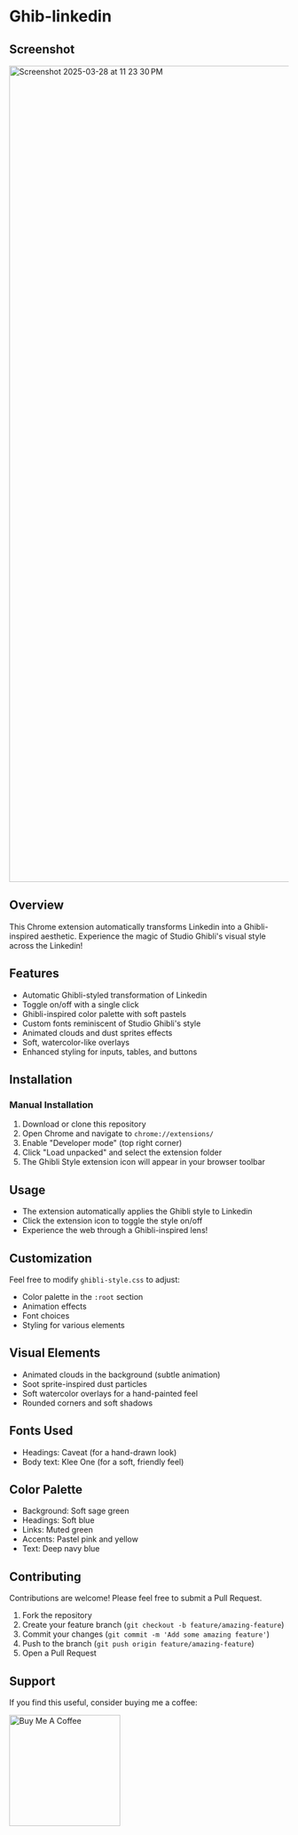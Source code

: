 # Ghib-linkedin

## Screenshot
<img width="1469" alt="Screenshot 2025-03-28 at 11 23 30 PM" src="https://github.com/user-attachments/assets/cec03a5e-cf3a-42cf-8741-1b002d0c9885" />

## Overview
This Chrome extension automatically transforms Linkedin into a Ghibli-inspired aesthetic. Experience the magic of Studio Ghibli's visual style across the Linkedin!

## Features
- Automatic Ghibli-styled transformation of Linkedin
- Toggle on/off with a single click
- Ghibli-inspired color palette with soft pastels
- Custom fonts reminiscent of Studio Ghibli's style
- Animated clouds and dust sprites effects
- Soft, watercolor-like overlays
- Enhanced styling for inputs, tables, and buttons

## Installation

### Manual Installation
1. Download or clone this repository
2. Open Chrome and navigate to `chrome://extensions/`
3. Enable "Developer mode" (top right corner)
4. Click "Load unpacked" and select the extension folder
5. The Ghibli Style extension icon will appear in your browser toolbar

## Usage
- The extension automatically applies the Ghibli style to Linkedin
- Click the extension icon to toggle the style on/off
- Experience the web through a Ghibli-inspired lens!

## Customization
Feel free to modify `ghibli-style.css` to adjust:
- Color palette in the `:root` section
- Animation effects
- Font choices
- Styling for various elements

## Visual Elements
- Animated clouds in the background (subtle animation)
- Soot sprite-inspired dust particles
- Soft watercolor overlays for a hand-painted feel
- Rounded corners and soft shadows

## Fonts Used
- Headings: Caveat (for a hand-drawn look)
- Body text: Klee One (for a soft, friendly feel)

## Color Palette
- Background: Soft sage green
- Headings: Soft blue
- Links: Muted green
- Accents: Pastel pink and yellow
- Text: Deep navy blue

## Contributing

Contributions are welcome! Please feel free to submit a Pull Request.

1. Fork the repository
2. Create your feature branch (`git checkout -b feature/amazing-feature`)
3. Commit your changes (`git commit -m 'Add some amazing feature'`)
4. Push to the branch (`git push origin feature/amazing-feature`)
5. Open a Pull Request

## Support
If you find this useful, consider buying me a coffee:
<p>
  <a href="https://buymeacoffee.com/sumit189" target="_blank">
      <img src="https://cdn.buymeacoffee.com/buttons/v2/default-orange.png" width="200px" alt="Buy Me A Coffee">
  </a>
</p>
